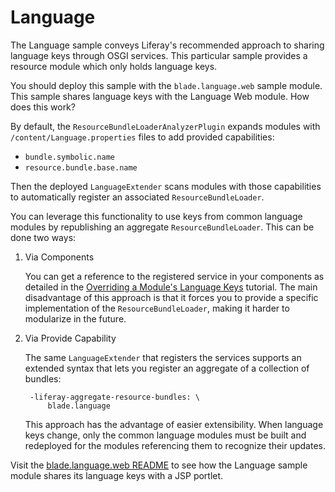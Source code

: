 # Language

The Language sample conveys Liferay's recommended approach to sharing
language keys through OSGI services. This particular sample provides a resource
module which only holds language keys.

You should deploy this sample with the `blade.language.web` sample module. This
sample shares language keys with the Language Web module. How does this work?

By default, the `ResourceBundleLoaderAnalyzerPlugin` expands modules with
`/content/Language.properties` files to add provided capabilities:

- `bundle.symbolic.name`
- `resource.bundle.base.name`

Then the deployed `LanguageExtender` scans modules with those capabilities to
automatically register an associated `ResourceBundleLoader`.

You can leverage this functionality to use keys from common language modules by
republishing an aggregate `ResourceBundleLoader`. This can be done two ways:

1. Via Components

    You can get a reference to the registered service in your components as
    detailed in the
		[Overriding a Module's Language Keys](https://dev.liferay.com/develop/tutorials/-/knowledge_base/7-0/overriding-a-modules-language-keys)
		tutorial. The main disadvantage of this approach is that it forces you to
		provide a specific implementation of the `ResourceBundleLoader`, making it
		harder to modularize in the future.

2. Via Provide Capability

    The same `LanguageExtender` that registers the services supports an extended
    syntax that lets you register an aggregate of a collection of bundles:

        -liferay-aggregate-resource-bundles: \
            blade.language

    This approach has the advantage of easier extensibility. When language keys
    change, only the common language modules must be built and redeployed for
    the modules referencing them to recognize their updates.

Visit the
[blade.language.web README](https://github.com/liferay/liferay-blade-samples/tree/master/liferay-gradle/blade.language.web/README.markdown)
to see how the Language sample module shares its language keys with a JSP
portlet.
